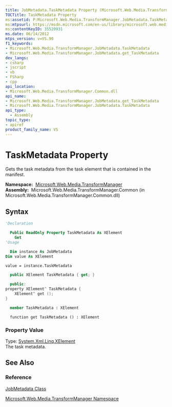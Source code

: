 ```yaml
---
title: JobMetadata.TaskMetadata Property (Microsoft.Web.Media.TransformManager)
TOCTitle: TaskMetadata Property
ms:assetid: P:Microsoft.Web.Media.TransformManager.JobMetadata.TaskMetadata
ms:mtpsurl: https://msdn.microsoft.com/en-us/library/microsoft.web.media.transformmanager.jobmetadata.taskmetadata(v=VS.90)
ms:contentKeyID: 35520931
ms.date: 06/14/2012
mtps_version: v=VS.90
f1_keywords:
- Microsoft.Web.Media.TransformManager.JobMetadata.TaskMetadata
- Microsoft.Web.Media.TransformManager.JobMetadata.get_TaskMetadata
dev_langs:
- csharp
- jscript
- vb
- FSharp
- cpp
api_location:
- Microsoft.Web.Media.TransformManager.Common.dll
api_name:
- Microsoft.Web.Media.TransformManager.JobMetadata.get_TaskMetadata
- Microsoft.Web.Media.TransformManager.JobMetadata.TaskMetadata
api_type:
  - Assembly
topic_type:
- apiref
product_family_name: VS
---
```


# TaskMetadata Property

Gets the task metadata from the task element that is contained in the manifest.

**Namespace:**  [Microsoft.Web.Media.TransformManager](microsoft-web-media-transformmanager-namespace.md)  
**Assembly:**  Microsoft.Web.Media.TransformManager.Common (in Microsoft.Web.Media.TransformManager.Common.dll)

## Syntax

```vb
'Declaration

  Public ReadOnly Property TaskMetadata As XElement
    Get
'Usage

  Dim instance As JobMetadata
Dim value As XElement

value = instance.TaskMetadata
```

```csharp
  public XElement TaskMetadata { get; }
```

```cpp
  public:
property XElement^ TaskMetadata {
    XElement^ get ();
}
```

``` fsharp
  member TaskMetadata : XElement
```

```jscript
  function get TaskMetadata () : XElement
```

### Property Value

Type: [System.Xml.Linq.XElement](https://msdn.microsoft.com/library/bb340098)  
The task metadata.  

## See Also

### Reference

[JobMetadata Class](jobmetadata-class-microsoft-web-media-transformmanager.md)

[Microsoft.Web.Media.TransformManager Namespace](microsoft-web-media-transformmanager-namespace.md)

